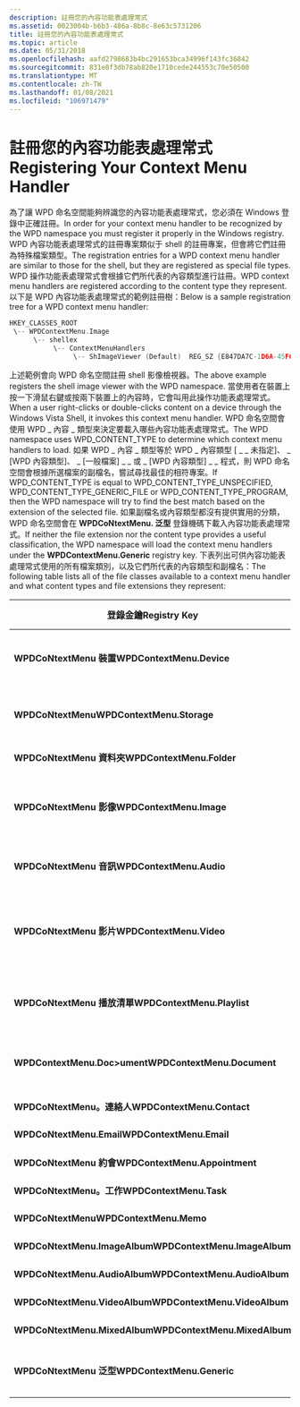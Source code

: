 ```yaml
---
description: 註冊您的內容功能表處理常式
ms.assetid: 0023004b-b6b3-486a-8b8c-8e63c5731206
title: 註冊您的內容功能表處理常式
ms.topic: article
ms.date: 05/31/2018
ms.openlocfilehash: aafd2798683b4bc291653bca34996f143fc36842
ms.sourcegitcommit: 831e8f3db78ab820e1710cede244553c70e50500
ms.translationtype: MT
ms.contentlocale: zh-TW
ms.lasthandoff: 01/08/2021
ms.locfileid: "106971479"
---
```

# <a name="registering-your-context-menu-handler"></a><span data-ttu-id="480f2-103">註冊您的內容功能表處理常式</span><span class="sxs-lookup"><span data-stu-id="480f2-103">Registering Your Context Menu Handler</span></span>

<span data-ttu-id="480f2-104">為了讓 WPD 命名空間能夠辨識您的內容功能表處理常式，您必須在 Windows 登錄中正確註冊。</span><span class="sxs-lookup"><span data-stu-id="480f2-104">In order for your context menu handler to be recognized by the WPD namespace you must register it properly in the Windows registry.</span></span> <span data-ttu-id="480f2-105">WPD 內容功能表處理常式的註冊專案類似于 shell 的註冊專案，但會將它們註冊為特殊檔案類型。</span><span class="sxs-lookup"><span data-stu-id="480f2-105">The registration entries for a WPD context menu handler are similar to those for the shell, but they are registered as special file types.</span></span> <span data-ttu-id="480f2-106">WPD 操作功能表處理常式會根據它們所代表的內容類型進行註冊。</span><span class="sxs-lookup"><span data-stu-id="480f2-106">WPD context menu handlers are registered according to the content type they represent.</span></span> <span data-ttu-id="480f2-107">以下是 WPD 內容功能表處理常式的範例註冊樹：</span><span class="sxs-lookup"><span data-stu-id="480f2-107">Below is a sample registration tree for a WPD context menu handler:</span></span>


```C++
HKEY_CLASSES_ROOT
 \-- WPDContextMenu.Image
      \-- shellex
           \-- ContextMenuHandlers
                \-- ShImageViewer (Default)  REG_SZ {E847DA7C-1D6A-45F6-B725-CB260C236066}

```



<span data-ttu-id="480f2-108">上述範例會向 WPD 命名空間註冊 shell 影像檢視器。</span><span class="sxs-lookup"><span data-stu-id="480f2-108">The above example registers the shell image viewer with the WPD namespace.</span></span> <span data-ttu-id="480f2-109">當使用者在裝置上按一下滑鼠右鍵或按兩下裝置上的內容時，它會叫用此操作功能表處理常式。</span><span class="sxs-lookup"><span data-stu-id="480f2-109">When a user right-clicks or double-clicks content on a device through the Windows Vista Shell, it invokes this context menu handler.</span></span> <span data-ttu-id="480f2-110">WPD 命名空間會使用 WPD \_ 內容 \_ 類型來決定要載入哪些內容功能表處理常式。</span><span class="sxs-lookup"><span data-stu-id="480f2-110">The WPD namespace uses WPD\_CONTENT\_TYPE to determine which context menu handlers to load.</span></span> <span data-ttu-id="480f2-111">如果 WPD \_ 內容 \_ 類型等於 WPD \_ 內容類型 [ \_ \_ 未指定]、 \_ [WPD 內容類型]、 \_ [一般檔案] \_ \_ 或 \_ [WPD 內容類型] \_ \_ 程式，則 WPD 命名空間會根據所選檔案的副檔名，嘗試尋找最佳的相符專案。</span><span class="sxs-lookup"><span data-stu-id="480f2-111">If WPD\_CONTENT\_TYPE is equal to WPD\_CONTENT\_TYPE\_UNSPECIFIED, WPD\_CONTENT\_TYPE\_GENERIC\_FILE or WPD\_CONTENT\_TYPE\_PROGRAM, then the WPD namespace will try to find the best match based on the extension of the selected file.</span></span> <span data-ttu-id="480f2-112">如果副檔名或內容類型都沒有提供實用的分類，WPD 命名空間會在 **WPDCoNtextMenu. 泛型** 登錄機碼下載入內容功能表處理常式。</span><span class="sxs-lookup"><span data-stu-id="480f2-112">If neither the file extension nor the content type provides a useful classification, the WPD namespace will load the context menu handlers under the **WPDContextMenu.Generic** registry key.</span></span> <span data-ttu-id="480f2-113">下表列出可供內容功能表處理常式使用的所有檔案類別，以及它們所代表的內容類型和副檔名：</span><span class="sxs-lookup"><span data-stu-id="480f2-113">The following table lists all of the file classes available to a context menu handler and what content types and file extensions they represent:</span></span>



| <span data-ttu-id="480f2-114">登錄金鑰</span><span class="sxs-lookup"><span data-stu-id="480f2-114">Registry Key</span></span>                           | <span data-ttu-id="480f2-115">WPD 內容類型</span><span class="sxs-lookup"><span data-stu-id="480f2-115">WPD Content Type</span></span>                                                                                               | <span data-ttu-id="480f2-116">副檔名</span><span class="sxs-lookup"><span data-stu-id="480f2-116">File Extension</span></span>                                                                                           |
|----------------------------------------|----------------------------------------------------------------------------------------------------------------|----------------------------------------------------------------------------------------------------------|
| <span data-ttu-id="480f2-117">**WPDCoNtextMenu 裝置**</span><span class="sxs-lookup"><span data-stu-id="480f2-117">**WPDContextMenu.Device**</span></span>              | <span data-ttu-id="480f2-118">在此機碼下註冊可在裝置層級啟用您的內容功能表處理常式。</span><span class="sxs-lookup"><span data-stu-id="480f2-118">Registering under this key enables your context menu handler at the device level.</span></span> <span data-ttu-id="480f2-119"> (在裝置上按一下滑鼠右鍵。 ) </span><span class="sxs-lookup"><span data-stu-id="480f2-119">(Right-click on a device.)</span></span>   | <span data-ttu-id="480f2-120">(N/A)</span><span class="sxs-lookup"><span data-stu-id="480f2-120">(N/A)</span></span>                                                                                                    |
| <span data-ttu-id="480f2-121">**WPDCoNtextMenu**</span><span class="sxs-lookup"><span data-stu-id="480f2-121">**WPDContextMenu.Storage**</span></span>             | <span data-ttu-id="480f2-122">在此機碼下註冊可在儲存層級啟用您的內容功能表處理常式。</span><span class="sxs-lookup"><span data-stu-id="480f2-122">Registering under this key enables your context menu handler at the storage level.</span></span> <span data-ttu-id="480f2-123"> (以滑鼠右鍵按一下儲存體。 ) </span><span class="sxs-lookup"><span data-stu-id="480f2-123">(Right-click on a storage.)</span></span> | <span data-ttu-id="480f2-124">(N/A)</span><span class="sxs-lookup"><span data-stu-id="480f2-124">(N/A)</span></span>                                                                                                    |
| <span data-ttu-id="480f2-125">**WPDCoNtextMenu 資料夾**</span><span class="sxs-lookup"><span data-stu-id="480f2-125">**WPDContextMenu.Folder**</span></span>              | <span data-ttu-id="480f2-126">WPD \_ 內容 \_ 類型 \_ 資料夾</span><span class="sxs-lookup"><span data-stu-id="480f2-126">WPD\_CONTENT\_TYPE\_FOLDER</span></span>                                                                                     | <span data-ttu-id="480f2-127">(N/A)</span><span class="sxs-lookup"><span data-stu-id="480f2-127">(N/A)</span></span>                                                                                                    |
| <span data-ttu-id="480f2-128">**WPDCoNtextMenu 影像**</span><span class="sxs-lookup"><span data-stu-id="480f2-128">**WPDContextMenu.Image**</span></span>               | <span data-ttu-id="480f2-129">WPD \_ 內容 \_ 類型 \_ 影像</span><span class="sxs-lookup"><span data-stu-id="480f2-129">WPD\_CONTENT\_TYPE\_IMAGE</span></span>                                                                                      | <span data-ttu-id="480f2-130">.bmp</span><span class="sxs-lookup"><span data-stu-id="480f2-130">.bmp</span></span> <br/> <span data-ttu-id="480f2-131">.gif</span><span class="sxs-lookup"><span data-stu-id="480f2-131">.gif</span></span> <br/> <span data-ttu-id="480f2-132">.png</span><span class="sxs-lookup"><span data-stu-id="480f2-132">.png</span></span> <br/> <span data-ttu-id="480f2-133">.jpg</span><span class="sxs-lookup"><span data-stu-id="480f2-133">.jpg</span></span> <br/> <span data-ttu-id="480f2-134">.jpe</span><span class="sxs-lookup"><span data-stu-id="480f2-134">.jpe</span></span> <br/> <span data-ttu-id="480f2-135">.jpeg</span><span class="sxs-lookup"><span data-stu-id="480f2-135">.jpeg</span></span> <br/>   |
| <span data-ttu-id="480f2-136">**WPDCoNtextMenu 音訊**</span><span class="sxs-lookup"><span data-stu-id="480f2-136">**WPDContextMenu.Audio**</span></span>               | <span data-ttu-id="480f2-137">WPD \_ 內容 \_ 類型 \_ 音訊</span><span class="sxs-lookup"><span data-stu-id="480f2-137">WPD\_CONTENT\_TYPE\_AUDIO</span></span>                                                                                      | <span data-ttu-id="480f2-138">.aiff</span><span class="sxs-lookup"><span data-stu-id="480f2-138">.aiff</span></span> <br/> <span data-ttu-id="480f2-139">.mp3</span><span class="sxs-lookup"><span data-stu-id="480f2-139">.mp3</span></span> <br/> <span data-ttu-id="480f2-140">.wav</span><span class="sxs-lookup"><span data-stu-id="480f2-140">.wav</span></span> <br/> <span data-ttu-id="480f2-141">.wma</span><span class="sxs-lookup"><span data-stu-id="480f2-141">.wma</span></span> <br/>                                     |
| <span data-ttu-id="480f2-142">**WPDCoNtextMenu 影片**</span><span class="sxs-lookup"><span data-stu-id="480f2-142">**WPDContextMenu.Video**</span></span>               | <span data-ttu-id="480f2-143">WPD \_ 內容 \_ 類型 \_ 影片</span><span class="sxs-lookup"><span data-stu-id="480f2-143">WPD\_CONTENT\_TYPE\_VIDEO</span></span>                                                                                      | <span data-ttu-id="480f2-144">.asf</span><span class="sxs-lookup"><span data-stu-id="480f2-144">.asf</span></span><br/> <span data-ttu-id="480f2-145">.avi</span><span class="sxs-lookup"><span data-stu-id="480f2-145">.avi</span></span> <br/> <span data-ttu-id="480f2-146">.dvr-ms</span><span class="sxs-lookup"><span data-stu-id="480f2-146">.dvr-ms</span></span> <br/> <span data-ttu-id="480f2-147">.mpeg</span><span class="sxs-lookup"><span data-stu-id="480f2-147">.mpeg</span></span> <br/> <span data-ttu-id="480f2-148">.mpg</span><span class="sxs-lookup"><span data-stu-id="480f2-148">.mpg</span></span> <br/> <span data-ttu-id="480f2-149">.wmv</span><span class="sxs-lookup"><span data-stu-id="480f2-149">.wmv</span></span> <br/> |
| <span data-ttu-id="480f2-150">**WPDCoNtextMenu 播放清單**</span><span class="sxs-lookup"><span data-stu-id="480f2-150">**WPDContextMenu.Playlist**</span></span><br/> | <span data-ttu-id="480f2-151">WPD \_ 內容 \_ 類型 \_ 播放清單</span><span class="sxs-lookup"><span data-stu-id="480f2-151">WPD\_CONTENT\_TYPE\_PLAYLIST</span></span>                                                                                   | <span data-ttu-id="480f2-152">. .wpl</span><span class="sxs-lookup"><span data-stu-id="480f2-152">.wpl</span></span> <br/> <span data-ttu-id="480f2-153">.m3u</span><span class="sxs-lookup"><span data-stu-id="480f2-153">.m3u</span></span> <br/> <span data-ttu-id="480f2-154">.mpl</span><span class="sxs-lookup"><span data-stu-id="480f2-154">.mpl</span></span> <br/> <span data-ttu-id="480f2-155">.asx</span><span class="sxs-lookup"><span data-stu-id="480f2-155">.asx</span></span> <br/> <span data-ttu-id="480f2-156">. 另外</span><span class="sxs-lookup"><span data-stu-id="480f2-156">.pls</span></span> <br/>                     |
| <span data-ttu-id="480f2-157">**WPDContextMenu.Doc>ument**</span><span class="sxs-lookup"><span data-stu-id="480f2-157">**WPDContextMenu.Document**</span></span>            | <span data-ttu-id="480f2-158">WPD \_ 內容 \_ 類型 \_ 檔</span><span class="sxs-lookup"><span data-stu-id="480f2-158">WPD\_CONTENT\_TYPE\_DOCUMENT</span></span>                                                                                   | <span data-ttu-id="480f2-159">.doc</span><span class="sxs-lookup"><span data-stu-id="480f2-159">.doc</span></span> <br/> <span data-ttu-id="480f2-160">.txt</span><span class="sxs-lookup"><span data-stu-id="480f2-160">.txt</span></span> <br/> <span data-ttu-id="480f2-161">.rtf</span><span class="sxs-lookup"><span data-stu-id="480f2-161">.rtf</span></span> <br/> <span data-ttu-id="480f2-162">.xls</span><span class="sxs-lookup"><span data-stu-id="480f2-162">.xls</span></span> <br/> <span data-ttu-id="480f2-163">.ppt</span><span class="sxs-lookup"><span data-stu-id="480f2-163">.ppt</span></span> <br/>                     |
| <span data-ttu-id="480f2-164">**WPDCoNtextMenu。連絡人**</span><span class="sxs-lookup"><span data-stu-id="480f2-164">**WPDContextMenu.Contact**</span></span><br/>  | <span data-ttu-id="480f2-165">WPD \_ 內容 \_ 類型 \_ 連絡人</span><span class="sxs-lookup"><span data-stu-id="480f2-165">WPD\_CONTENT\_TYPE\_CONTACT</span></span>                                                                                    | <span data-ttu-id="480f2-166">無</span><span class="sxs-lookup"><span data-stu-id="480f2-166">None</span></span>                                                                                                     |
| <span data-ttu-id="480f2-167">**WPDCoNtextMenu.Email**</span><span class="sxs-lookup"><span data-stu-id="480f2-167">**WPDContextMenu.Email**</span></span>               | <span data-ttu-id="480f2-168">WPD \_ 內容 \_ 類型 \_ 電子郵件</span><span class="sxs-lookup"><span data-stu-id="480f2-168">WPD\_CONTENT\_TYPE\_EMAIL</span></span>                                                                                      | <span data-ttu-id="480f2-169">無</span><span class="sxs-lookup"><span data-stu-id="480f2-169">None</span></span>                                                                                                     |
| <span data-ttu-id="480f2-170">**WPDCoNtextMenu 約會**</span><span class="sxs-lookup"><span data-stu-id="480f2-170">**WPDContextMenu.Appointment**</span></span>         | <span data-ttu-id="480f2-171">WPD \_ 內容 \_ 類型 \_ 約會</span><span class="sxs-lookup"><span data-stu-id="480f2-171">WPD\_CONTENT\_TYPE\_APPOINTMENT</span></span>                                                                                | <span data-ttu-id="480f2-172">無</span><span class="sxs-lookup"><span data-stu-id="480f2-172">None</span></span>                                                                                                     |
| <span data-ttu-id="480f2-173">**WPDCoNtextMenu。工作**</span><span class="sxs-lookup"><span data-stu-id="480f2-173">**WPDContextMenu.Task**</span></span>                | <span data-ttu-id="480f2-174">WPD \_ 內容 \_ 類型 \_ 工作</span><span class="sxs-lookup"><span data-stu-id="480f2-174">WPD\_CONTENT\_TYPE\_TASK</span></span>                                                                                       | <span data-ttu-id="480f2-175">無</span><span class="sxs-lookup"><span data-stu-id="480f2-175">None</span></span>                                                                                                     |
| <span data-ttu-id="480f2-176">**WPDCoNtextMenu**</span><span class="sxs-lookup"><span data-stu-id="480f2-176">**WPDContextMenu.Memo**</span></span>                | <span data-ttu-id="480f2-177">WPD \_ 內容 \_ 類型 \_ 備忘錄</span><span class="sxs-lookup"><span data-stu-id="480f2-177">WPD\_CONTENT\_TYPE\_MEMO</span></span>                                                                                       | <span data-ttu-id="480f2-178">無</span><span class="sxs-lookup"><span data-stu-id="480f2-178">None</span></span>                                                                                                     |
| <span data-ttu-id="480f2-179">**WPDCoNtextMenu.ImageAlbum**</span><span class="sxs-lookup"><span data-stu-id="480f2-179">**WPDContextMenu.ImageAlbum**</span></span>          | <span data-ttu-id="480f2-180">WPD \_ 內容 \_ 類型 \_ 影像 \_ 專輯</span><span class="sxs-lookup"><span data-stu-id="480f2-180">WPD\_CONTENT\_TYPE\_IMAGE\_ALBUM</span></span>                                                                               | <span data-ttu-id="480f2-181">無</span><span class="sxs-lookup"><span data-stu-id="480f2-181">None</span></span>                                                                                                     |
| <span data-ttu-id="480f2-182">**WPDCoNtextMenu.AudioAlbum**</span><span class="sxs-lookup"><span data-stu-id="480f2-182">**WPDContextMenu.AudioAlbum**</span></span>          | <span data-ttu-id="480f2-183">WPD \_ 內容 \_ 類型 \_ 音訊 \_ 專輯</span><span class="sxs-lookup"><span data-stu-id="480f2-183">WPD\_CONTENT\_TYPE\_AUDIO\_ALBUM</span></span>                                                                               | <span data-ttu-id="480f2-184">無</span><span class="sxs-lookup"><span data-stu-id="480f2-184">None</span></span>                                                                                                     |
| <span data-ttu-id="480f2-185">**WPDCoNtextMenu.VideoAlbum**</span><span class="sxs-lookup"><span data-stu-id="480f2-185">**WPDContextMenu.VideoAlbum**</span></span>          | <span data-ttu-id="480f2-186">WPD \_ 內容 \_ 類型 \_ 影片 \_ 專輯</span><span class="sxs-lookup"><span data-stu-id="480f2-186">WPD\_CONTENT\_TYPE\_VIDEO\_ALBUM</span></span>                                                                               | <span data-ttu-id="480f2-187">無</span><span class="sxs-lookup"><span data-stu-id="480f2-187">None</span></span>                                                                                                     |
| <span data-ttu-id="480f2-188">**WPDCoNtextMenu.MixedAlbum**</span><span class="sxs-lookup"><span data-stu-id="480f2-188">**WPDContextMenu.MixedAlbum**</span></span>          | <span data-ttu-id="480f2-189">WPD \_ 內容 \_ 類型 \_ 混合式 \_ 內容 \_ 專輯</span><span class="sxs-lookup"><span data-stu-id="480f2-189">WPD\_CONTENT\_TYPE\_MIXED\_CONTENT\_ALBUM</span></span>                                                                      | <span data-ttu-id="480f2-190">無</span><span class="sxs-lookup"><span data-stu-id="480f2-190">None</span></span>                                                                                                     |
| <span data-ttu-id="480f2-191">**WPDCoNtextMenu 泛型**</span><span class="sxs-lookup"><span data-stu-id="480f2-191">**WPDContextMenu.Generic**</span></span>             | <span data-ttu-id="480f2-192">\_ \_ 未指定 WPD 內容類型 \_</span><span class="sxs-lookup"><span data-stu-id="480f2-192">WPD\_CONTENT\_TYPE\_UNSPECIFIED</span></span>                                                                                | <span data-ttu-id="480f2-193">所有其他副檔名</span><span class="sxs-lookup"><span data-stu-id="480f2-193">All other file extensions</span></span>                                                                                |



 

 

 




